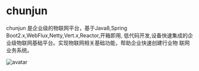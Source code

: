 # chunjun
chunjun 是企业级的物联网平台，基于Java8,Spring Boot2.x,WebFlux,Netty,Vert.x,Reactor,开箱即用,  低代码开发,设备快速集成的企业级物联网基础平台。实现物联网相关基础功能，帮助企业快速创建行业物 联网业务系统。

![avatar](https://lingshou-1305893078.cos.ap-guangzhou.myqcloud.com/0cfo5x9jih0hhyodltp1.jpg)